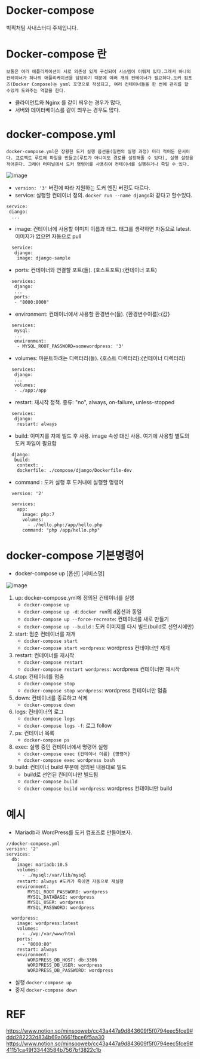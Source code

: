 # Docker-compose

빅픽처팀 사내스터디 주제입니다.


# Docker-compose 란

```
보통은 여러 애플리케이션이 서로 의존성 있게 구성되어 시스템이 이뤄져 있다.그래서 하나의 컨테이너가 하나의 애플리케이션을 담당하기 때문에 여러 개의 컨테이너가 필요하다.도커 컴포즈(Docker Compose)는 yaml 포맷으로 작성되고, 여러 컨테이너들을 한 번에 관리를 할 수있게 도와주는 역할을 한다.
```

- 클라이언트와 Nginx 를 같이 띄우는 경우가 많다,
- 서버와 데이터베이스를 같이 띄우는 경우도 많다.

# **docker-compose.yml**

```
docker-compose.yml은 장황한 도커 실행 옵션을(일련의 실행 과정) 미리 적어둔 문서이다. 프로젝트 루트에 파일을 만들고(루트가 아니여도 경로를 설정해줄 수 있다), 실행 설정을 적어준다. 그래야 터미널에서 도커 명령어를 사용하여 컨테이너를 실행하거나 죽일 수 있다.
```

![image](https://user-images.githubusercontent.com/69495129/170601809-90e59735-7013-4ae4-b7e3-eabc5afdb142.png)

- `version: '3'` 버전에 따라 지원하는 도커 엔진 버전도 다르다.
- service: 실행할 컨테이너 정의. `docker run --name django`와 같다고 할수있다.

```
service:
 diango:
  ...
```

- image: 컨테이너에 사용할 이미지 이름과 태그. 태그를 생략하면 자동으로 latest. 이미지가 없으면 자동으로 pull

```
  service:
   django:
    image: django-sample
```

- ports: 컨테이너와 연결할 포트(들). (호스트포트):(컨테이너 포트)

```
  services:
   django:
   ...
   ports:
   - "8000:8000"
```

- environment: 컨테이너에서 사용할 환경변수(들). {환경변수이름}:{값}

```
  services:
   mysql:
   ...
   environment:
    - MYSQL_ROOT_PASSWORD=somewordpress: '3'
```

- volumes: 마운트하려는 디렉터리(들). {호스트 디렉터리}:{컨테이너 디렉터리}

```
  services:
   django:
   ...
   volumes:
   - ./app:/app
```

- restart: 재시작 정책. 종류: "no", always, on-failure, unless-stopped

```
  services:
   django:
    restart: always
```

- build: 이미지를 자체 빌드 후 사용. image 속성 대신 사용. 여기에 사용할 별도의 도커 파일이 필요함

```
  django:
   build:
    context: .
    dockerfile: ./compose/django/Dockerfile-dev
```

- command : 도커 실행 후 도커내에 실행할 명령어

```
  version: '2'

  services:
    app:
      image: php:7
      volumes:
        - ./hello.php:/app/hello.php
      command: "php /app/hello.php"
```

# **docker-compose 기본명령어**

- docker-compose up [옵션] [서비스명]

![image](https://user-images.githubusercontent.com/69495129/170601829-d1ef2c49-3f9d-4fd4-8750-ca9e69d1be46.png)

1. up: docker-compose.yml에 정의된 컨테이너를 실행
    - `docker-compose up`
    - `docker-compose up -d`: `docker run`의 `d`옵션과 동일
    - `docker-compose up --force-recreate`: 컨테이너를 새로 만들기
    - `docker-compose up --build` : 도커 이미지를 다시 빌드(build로 선언시에만)
2. start: 멈춘 컨테이너를 재개
    - `docker-compose start`
    - `docker-compose start wordpress`: wordpress 컨테이너만 재개
3. restart: 컨테이너를 재시작
    - `docker-compose restart`
    - `docker-compose restart wordpress`: wordpress 컨테이너만 재시작
4. stop: 컨테이너를 멈춤
    - `docker-compose stop`
    - `docker-compose stop wordpress`: wordpress 컨테이너만 멈춤
5. down: 컨테이너를 종료하고 삭제
    - `docker-compose down`
6. logs: 컨테이너의 로그
    - `docker-compose logs`
    - `docker-compose logs -f`: 로그 follow
7. ps: 컨테이너 목록
    - `docker-compose ps`
8. exec: 실행 중인 컨테이너에서 명령어 실행
    - `docker-compose exec {컨테이너 이름} {명령어}`
    - `docker-compose exec wordpress bash`
9. build: 컨테이너 build 부분에 정의된 내용대로 빌드
    - build로 선언된 컨테이너만 빌드됨
    - `docker-compose build`
    - `docker-compose build wordpress`: wordpress 컨테이너만 build

# 예시

- Mariadb과 WordPress를 도커 컴포즈로 만들어보자.

```docker
//docker-compose.yml
version: '2'
services:
  db:
    image: mariadb:10.5
    volumes:
      - ./mysql:/var/lib/mysql
    restart: always #도커가 죽이면 자동으로 재실행
  	environment:
    	MYSQL_ROOT_PASSWORD: wordpress
      	MYSQL_DATABASE: wordpress
      	MYSQL_USER: wordpress
      	MYSQL_PASSWORD: wordpress
      
  wordpress:
    image: wordpress:latest
    volumes:
      - ./wp:/var/www/html
    ports:
      - "8000:80"
    restart: always
    environment:
    	WORDPRESS_DB_HOST: db:3306
        WORDPRESS_DB_USER: wordpress
        WORDPRESS_DB_PASSWORD: wordpress
```

- 실행 `docker-compose up`
- 중지 `docker-compose down`

# REF
https://www.notion.so/minsooweb/cc43a447a9d843609f5f0794eec5fce9#ddd282232d834b69a0661fbce6f5aa30
https://www.notion.so/minsooweb/cc43a447a9d843609f5f0794eec5fce9#41151ca49f33443584b7567bf3822c1b
